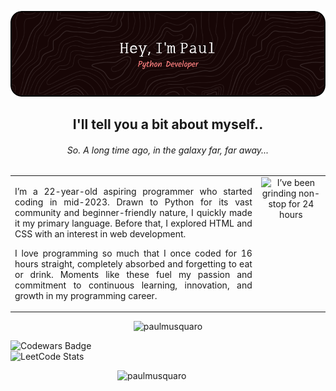 ![Header](github-header-image.png)

<h2 align="center">I'll tell you a bit about myself..</h2>
<h6 align="center">So. A long time ago, in the galaxy far, far away...</h6>

<table>
  <tr>
    <td style="text-align: justify; vertical-align: top;">
      <p>I’m a 22-year-old aspiring programmer who started coding in mid-2023. Drawn to Python for its vast community and beginner-friendly nature, I quickly made it my primary language. Before that, I explored HTML and CSS with an interest in web development.</p>
      <p>I love programming so much that I once coded for 16 hours straight, completely absorbed and forgetting to eat or drink. Moments like these fuel my passion and commitment to continuous learning, innovation, and growth in my programming career.</p>
    </td>
    <td style="text-align: center; vertical-align: top;">
      <img alt="I’ve been grinding non-stop for 24 hours" src="https://github.com/user-attachments/assets/5c0807e6-68b2-486f-b393-39ec5f449963" width="300">
    </td>
  </tr>
</table>


<p align="center"> <img src="https://komarev.com/ghpvc/?username=paulmusquaro&label=Profile%20views&color=0e75b6&style=flat" alt="paulmusquaro" /> </p>

<p align="left">
  <img src="https://www.codewars.com/users/paulmusquaro/badges/large" alt="Codewars Badge" width="350">
  <br>
  <img src="https://leetcard.jacoblin.cool/paulmusquaro?theme=dark&font=Arial" alt="LeetCode Stats" width="350">
</p>

<p>
  <img align="right" 
       src="https://github-readme-streak-stats.herokuapp.com/?user=paulmusquaro&theme=dark" 
       alt="paulmusquaro" width="333">
</p>


